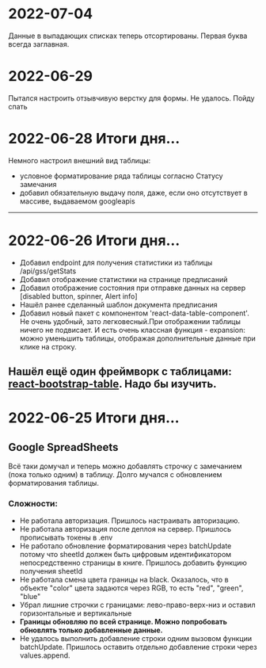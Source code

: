 # 2022-07-04
Данные в выпадающих списках теперь отсортированы. Первая буква всегда заглавная.

# 2022-06-29
Пытался настроить отзывчивую верстку для формы. Не удалось. Пойду спать

# 2022-06-28 Итоги дня...
Немного настроил внешний вид таблицы:
- условное форматирование ряда таблицы согласно Статусу замечания
- добавил обязательную выдачу поля, даже, если оно отсутствует в массиве, выдаваемом googleapis


----------

# 2022-06-26 Итоги дня...

- Добавил endpoint для получения статистики из таблицы /api/gss/getStats
- Добавил отображение статистики на странице предписаний
- Добавил отображение состояния при отправке данных на сервер [disabled button, spinner, Alert info]
- Нашёл ранее сделанный шаблон документа предписания
- Добавил новый пакет с компонентом 'react-data-table-component'. Не очень удобный, зато легковесный.При отображении таблицы ничего не подвисает. И есть очень классная функция - expansion: можно уменьшить таблицы, отображая дополнительные данные при клике на строку.

Нашёл ещё один фреймворк с таблицами: [react-bootstrap-table](http://allenfang.github.io/react-bootstrap-table/index.html). Надо бы изучить.
----------

# 2022-06-25 Итоги дня...

## Google SpreadSheets

Всё таки домучал и теперь можно добавлять строчку с замечанием (пока только одним) в таблицу.
Долго мучался с обновлением форматирования таблицы.

### Сложности:

- Не работала авторизация. Пришлось настраивать авторизацию.
- Не работала авторизация после деплоя на сервер. Пришлось прописывать токены в .env
- Не работало обновление форматирования через batchUpdate потому что sheetId должен быть цифровым идентификатором непосредственно страницы в книге. Пришлось добавить функцию получения sheetId
- Не работала смена цвета границы на black. Оказалось, что в объекте "color" цвета задаются через RGB, то есть "red", "green", "blue"
- Убрал лишние строчки с границами: лево-право-верх-низ и оставил горизонтальные и вертикальные
- **Границы обновляю по всей странице. Можно попробовать обновлять только добавленные данные.**
- Не удалось выполнить добавление строки одним вызовом функции batchUpdate. Пришлось оставить отдельно добавление строки через values.append.
